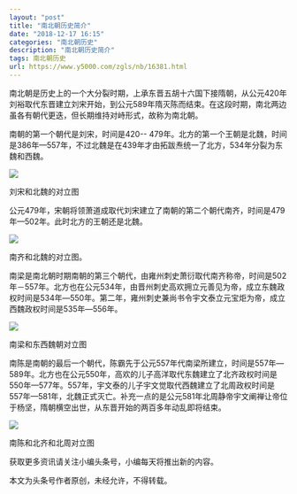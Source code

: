 ```yaml
---
layout: "post"
title: "南北朝历史简介"
date: "2018-12-17 16:15"
categories: "南北朝历史"
description: "南北朝历史简介"
tags: 南北朝历史
url: https://www.y5000.com/zgls/nb/16381.html
---
```






南北朝是历史上的一个大分裂时期，上承东晋五胡十六国下接隋朝，从公元420年刘裕取代东晋建立刘宋开始，到公元589年隋灭陈而结束。在这段时期，南北两边虽各有朝代更迭，但长期维持对峙形式，故称为南北朝。

南朝的第一个朝代是刘宋，时间是420--
479年。北方的第一个王朝是北魏，时间是386年—557年，不过北魏是在439年才由拓跋焘统一了北方，534年分裂为东魏和西魏。

![](https://img.y5000.com/uploads/allimg/170309/10550WH7-0.jpg)

刘宋和北魏的对立图

公元479年，宋朝将领萧道成取代刘宋建立了南朝的第二个朝代南齐，时间是479年—502年。此时北方的王朝还是北魏。

![](https://img.y5000.com/uploads/allimg/170309/10550US9-1.jpg)

南齐和北魏的对立图。

南梁是南北朝时期南朝的第三个朝代，由雍州刺史萧衍取代南齐称帝，时间是502年－557年。北方也在公元534年，由晋州刺史高欢拥立元善见为帝，成立东魏政权时间是534年―550年。第二年，雍州刺史兼尚书令宇文泰立元宝炬为帝，成立西魏政权时间是535年―556年。

![](https://img.y5000.com/uploads/allimg/170309/10550Wa8-2.jpg)

南梁和东西魏朝对立图

南陈是南朝的最后一个朝代，陈霸先于公元557年代南梁所建立，时间是557年—589年。北方也在公元550年，高欢的儿子高洋取代东魏建立了北齐政权时间是550年—577年。557年，宇文泰的儿子宇文觉取代西魏建立了北周政权时间是557年—581年，北魏正式灭亡。补充一点的是公元581年北周静帝宇文阐禅让帝位于杨坚，隋朝横空出世，从东晋开始的两百多年动乱即将结束。

![](https://img.y5000.com/uploads/allimg/170309/10550QR2-3.jpg)

南陈和北齐和北周对立图

获取更多资讯请关注小编头条号，小编每天将推出新的内容。

本文为头条号作者原创，未经允许，不得转载。
